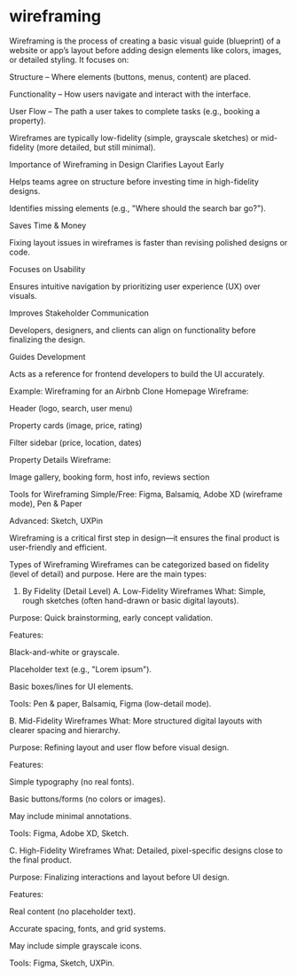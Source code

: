 # wireframing
Wireframing is the process of creating a basic visual guide (blueprint) of a website or app’s layout before adding design elements like colors, images, or detailed styling. It focuses on:

Structure – Where elements (buttons, menus, content) are placed.

Functionality – How users navigate and interact with the interface.

User Flow – The path a user takes to complete tasks (e.g., booking a property).

Wireframes are typically low-fidelity (simple, grayscale sketches) or mid-fidelity (more detailed, but still minimal).

Importance of Wireframing in Design
Clarifies Layout Early

Helps teams agree on structure before investing time in high-fidelity designs.

Identifies missing elements (e.g., "Where should the search bar go?").

Saves Time & Money

Fixing layout issues in wireframes is faster than revising polished designs or code.

Focuses on Usability

Ensures intuitive navigation by prioritizing user experience (UX) over visuals.

Improves Stakeholder Communication

Developers, designers, and clients can align on functionality before finalizing the design.

Guides Development

Acts as a reference for frontend developers to build the UI accurately.

Example: Wireframing for an Airbnb Clone
Homepage Wireframe:

Header (logo, search, user menu)

Property cards (image, price, rating)

Filter sidebar (price, location, dates)

Property Details Wireframe:

Image gallery, booking form, host info, reviews section

Tools for Wireframing
Simple/Free: Figma, Balsamiq, Adobe XD (wireframe mode), Pen & Paper

Advanced: Sketch, UXPin

Wireframing is a critical first step in design—it ensures the final product is user-friendly and efficient.

Types of Wireframing
Wireframes can be categorized based on fidelity (level of detail) and purpose. Here are the main types:

1. By Fidelity (Detail Level)
A. Low-Fidelity Wireframes
What: Simple, rough sketches (often hand-drawn or basic digital layouts).

Purpose: Quick brainstorming, early concept validation.

Features:

Black-and-white or grayscale.

Placeholder text (e.g., "Lorem ipsum").

Basic boxes/lines for UI elements.

Tools: Pen & paper, Balsamiq, Figma (low-detail mode).

B. Mid-Fidelity Wireframes
What: More structured digital layouts with clearer spacing and hierarchy.

Purpose: Refining layout and user flow before visual design.

Features:

Simple typography (no real fonts).

Basic buttons/forms (no colors or images).

May include minimal annotations.

Tools: Figma, Adobe XD, Sketch.

C. High-Fidelity Wireframes
What: Detailed, pixel-specific designs close to the final product.

Purpose: Finalizing interactions and layout before UI design.

Features:

Real content (no placeholder text).

Accurate spacing, fonts, and grid systems.

May include simple grayscale icons.

Tools: Figma, Sketch, UXPin.
